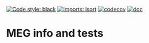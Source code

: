 [![Code style: black](https://img.shields.io/badge/code%20style-black-000000.svg)](https://github.com/psf/black)
[![Imports: isort](https://img.shields.io/badge/%20imports-isort-%231674b1?style=flat&labelColor=ef8336)](https://pycqa.github.io/isort/)
[![codecov](https://codecov.io/gh/fcbg-hnp-meeg/meg-info/branch/main/graph/badge.svg?token=XxO34oZis3)](https://codecov.io/gh/fcbg-hnp-meeg/meg-info)
[![doc](https://github.com/fcbg-hnp-meeg/meg-info/actions/workflows/doc.yml/badge.svg?branch=main)](https://github.com/fcbg-hnp-meeg/meg-info/actions/workflows/doc.yml)

# MEG info and tests
